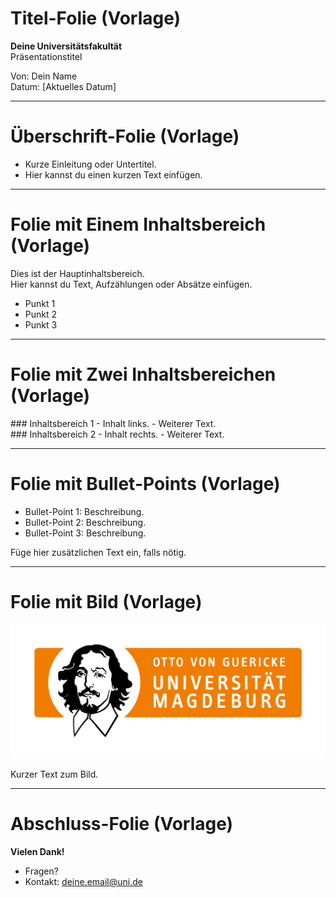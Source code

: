 <!-- 
link: https://raw.githubusercontent.com/dabusse9/LiaTry/refs/heads/main/Vorlage.css
-->

# Titel-Folie (Vorlage)

**Deine Universitätsfakultät**  
Präsentationstitel  

Von: Dein Name  
Datum: [Aktuelles Datum]

---

# Überschrift-Folie (Vorlage)

- Kurze Einleitung oder Untertitel.
- Hier kannst du einen kurzen Text einfügen.

---

# Folie mit Einem Inhaltsbereich (Vorlage)

Dies ist der Hauptinhaltsbereich.  
Hier kannst du Text, Aufzählungen oder Absätze einfügen.  

- Punkt 1
- Punkt 2
- Punkt 3

---

# Folie mit Zwei Inhaltsbereichen (Vorlage)

<div class="two-columns">
  <div class="column">
    ### Inhaltsbereich 1
    - Inhalt links.
    - Weiterer Text.
  </div>
  <div class="column">
    ### Inhaltsbereich 2
    - Inhalt rechts.
    - Weiterer Text.
  </div>
</div>

---

# Folie mit Bullet-Points (Vorlage)

- Bullet-Point 1: Beschreibung.
- Bullet-Point 2: Beschreibung.
- Bullet-Point 3: Beschreibung.

Füge hier zusätzlichen Text ein, falls nötig.

---

# Folie mit Bild (Vorlage)

![Beschreibung des Bildes](https://github.com/dabusse9/LiaTry/blob/main/FHW.png)

Kurzer Text zum Bild.

---

# Abschluss-Folie (Vorlage)
**Vielen Dank!**

- Fragen?
- Kontakt: deine.email@uni.de
